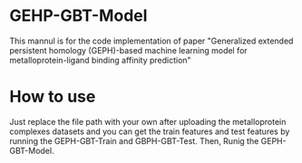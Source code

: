 # GEHP-GBT-Model
This mannul is for the code implementation of paper "Generalized extended persistent homology (GEPH)-based machine learning model for metalloprotein-ligand binding affinity prediction"
# How to use
Just replace the file path with your own after uploading the metalloprotein complexes datasets and you can get the train features and test features by running the GEPH-GBT-Train and GBPH-GBT-Test. Then, Runig the GEPH-GBT-Model.
